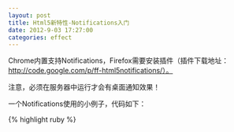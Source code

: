 ```yaml
---
layout: post
title: Html5新特性-Notifications入门
date: 2012-9-03 17:27:00
categories: effect
---
```


Chrome内置支持Notifications，Firefox需要安装插件（插件下载地址：http://code.google.com/p/ff-html5notifications/）。

注意，必须在服务器中运行才会有桌面通知效果！

一个Notifications使用的小例子，代码如下：

{% highlight ruby %}
<!DOCTYPE html>
<html>
<head>
    <meta http-equiv="Content-Type" content="text/html; charset=UTF-8" />
    <script type="text/javascript" src="jquery.js"></script>
    <script type="text/javascript">
        $(window).load(function(){
            // 检查客户端（一般是浏览器）对Notifications的支持
            //Chrome内置支持，Firefox需要安装插件
            if (window.webkitNotifications) {
                console.log("浏览器支持Notifications！");
                // alert("浏览器支持Notifications！");
            }
            else {
                console.log("浏览器不支持Notifications！");
                // alert("浏览器不支持Notifications！");
            }
        });

        $(document).ready(function(){
            function createNotification(options) {
                if (options.notificationType == 'simple') {
                    // 创建一个文本通知: 
                    return window.webkitNotifications.createNotification(
                        'images/rails.png', // 图标路径 - 可以是相对路径
                        '通知', // 通知的标题
                        '哈哈，你中彩咯！' // 通知的内容
                    );
                }
                else if (options.notificationType == 'html') {
                    // 或者创建一个HTML通知: 
                    return window.webkitNotifications.createHTMLNotification(
                        // HTML路径 - 可以是相对路径
                        'xxx.html'
                    );
                }
            }

            document.querySelector('#show_button').addEventListener('click', function() {
                if (window.webkitNotifications.checkPermission() == 0) {
                    // 0 表示允许Notifications
                    notification = createNotification({notificationType: 'simple'});
                    notification.ondisplay = function() { 
                        console.log("display");
                    };
                    notification.onclose = function() { 
                        console.log("close"); 
                    };
                    notification.show();
                    setTimeout('notification.cancel()', 4000)
                } else {
                    window.webkitNotifications.requestPermission();
                }
            }, false);
        });
    </script>

</head>

<body>
	<button id="show_button" type="button">点我看效果</button>
</body>

</html>
{% endhighlight %}
